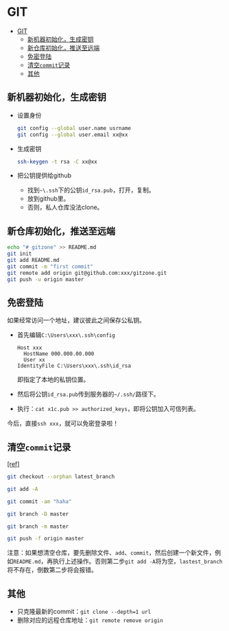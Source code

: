 # GIT

- [GIT](#git)
  - [新机器初始化，生成密钥](#新机器初始化生成密钥)
  - [新仓库初始化，推送至远端](#新仓库初始化推送至远端)
  - [免密登陆](#免密登陆)
  - [清空`commit`记录](#清空commit记录)
  - [其他](#其他)

## 新机器初始化，生成密钥

- 设置身份
  
  ```bash
  git config --global user.name usrname
  git config --global user.email xx@xx
  ```

- 生成密钥
  
  ```bash
  ssh-keygen -t rsa -C xx@xx
  ```

- 把公钥提供给github
  - 找到`~\.ssh`下的公钥`id_rsa.pub`，打开，复制。
  - 放到github里。
  - 否则，私人仓库没法clone。

## 新仓库初始化，推送至远端

```bash
echo "# gitzone" >> README.md
git init
git add README.md
git commit -m "first commit"
git remote add origin git@github.com:xxx/gitzone.git
git push -u origin master
```

## 免密登陆

如果经常访问一个地址，建议彼此之间保存公私钥。

- 首先编辑`C:\Users\xxx\.ssh\config`
  
  ```jason
  Host xxx
    HostName 000.000.00.000
    User xx
  IdentityFile C:\Users\xxx\.ssh\id_rsa
  ```
  
  即指定了本地的私钥位置。
- 然后将公钥`id_rsa.pub`传到服务器的`~/.ssh/`路径下。
- 执行：`cat x1c.pub >> authorized_keys`，即将公钥加入可信列表。

今后，直接`ssh xxx`，就可以免密登录啦！

## 清空`commit`记录

[[ref]](https://stackoverflow.com/questions/13716658/how-to-delete-all-commit-history-in-github)

```bash
git checkout --orphan latest_branch

git add -A

git commit -am "haha"

git branch -D master

git branch -m master

git push -f origin master
```

注意：如果想清空仓库，要先删除文件、`add`、`commit`，然后创建一个新文件，例如`README.md`，再执行上述操作。否则第二步`git add -A`将为空，`lastest_branch`将不存在，倒数第二步将会报错。

## 其他

- 只克隆最新的commit：`git clone --depth=1 url`
- 删除对应的远程仓库地址：`git remote remove origin`
